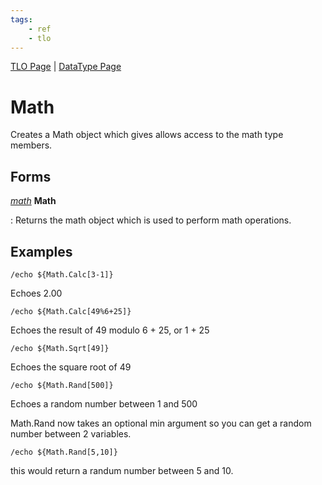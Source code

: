 ```yaml
---
tags:
    - ref
    - tlo
---
```

[TLO Page](../top-level-objects/tlo-list.md) | [DataType Page](../data-types/datatype-list.md)
# Math

Creates a Math object which gives allows access to the math type members.

## Forms

[_math_](../data-types/datatype-math.md) **Math**

:   Returns the math object which is used to perform math operations.

## Examples

```
/echo ${Math.Calc[3-1]}
```

Echoes 2.00

```
/echo ${Math.Calc[49%6+25]}
```

Echoes the result of 49 modulo 6 + 25, or 1 + 25

```
/echo ${Math.Sqrt[49]}
```

Echoes the square root of 49

```
/echo ${Math.Rand[500]}
```

Echoes a random number between 1 and 500

Math.Rand now takes an optional min argument so you can get a random number between 2 variables.

```
/echo ${Math.Rand[5,10]}
```

this would return a randum number between 5 and 10.
